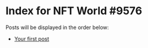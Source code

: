 # Index for NFT World #9576
Posts will be displayed in the order below:

- [Your first post](./001-first.md)

